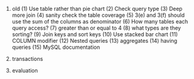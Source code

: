 1. old
(1) Use table rather than pie chart
(2) Check query type
(3) Deep more join
(4) sanity check the table coverage
(5) 3(e) and 3(f) should use the sum of the columns as denominator
(6) How many tables each query access?
(7) greater than or equal to 4
(8) what types are they sorting?
(9) Join keys and sort keys
(10) Use stacked bar chart
(11) COLUMN modifier
(12) Nested queries
(13) aggregates 
(14) having queries
(15) MySQL documentation

2. transactions

3. evaluation